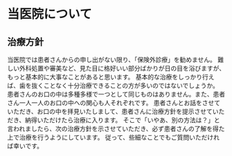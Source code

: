 # 当医院について

## 治療方針
当医院では患者さんからの申し出がない限り、「保険外診療」を勧めません。
難しい外科処置や審美など、見た目に格好いい部分ばかりが日の目を浴びますが、もっと基本的に大事なことがあると思います。
基本的な治療をしっかり行えば、歯を抜くことなく十分治療できることの方が多いのではないでしょうか。
患者さんのお口の中は多種多様で一つとして同じものはありません。また、患者さん一人一人のお口の中への関心も人それぞれです。
患者さんとお話をさせていただき、お口の中を拝見いたしまして、患者さんに治療方針を提示させていただき、納得いただけたら治療に入ります。
そこで「いやあ、別の方法は？」と言われましたら、次の治療方針を示させていただき、必ず患者さんの了解を得た上で治療を行うようにしています。
従って、些細なことでもご質問いただければ幸いです。
